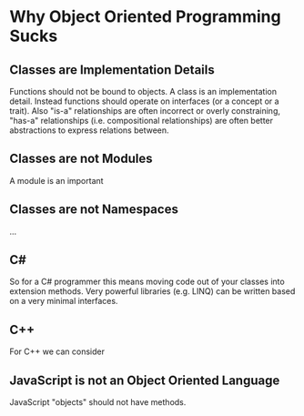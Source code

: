 # Why Object Oriented Programming Sucks

## Classes are Implementation Details   

Functions should not be bound to objects. A class is an implementation detail. Instead functions should operate on interfaces (or a concept or a trait).
Also "is-a" relationships are often incorrect or overly constraining, "has-a" relationships (i.e. compositional relationships) are often better abstractions
to express relations between. 

## Classes are not Modules

A module is an important 

## Classes are not Namespaces 

...

## C# 

So for a C# programmer this means moving code out of your classes into extension methods. Very powerful libraries (e.g. LINQ) can be written 
based on a very minimal interfaces.

## C++

For C++ we can consider 

## JavaScript is not an Object Oriented Language

JavaScript "objects" should not have methods. 





